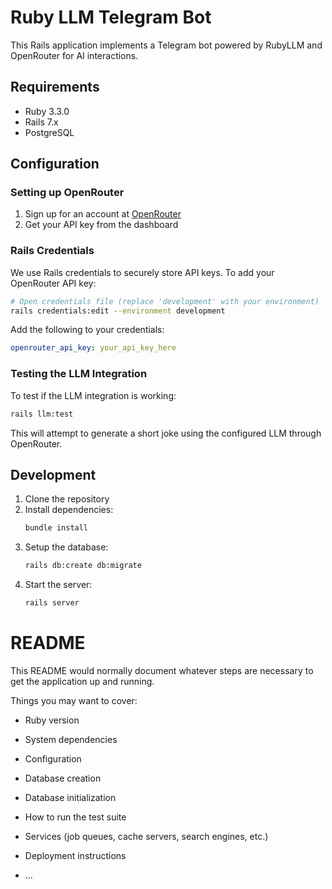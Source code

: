 # Ruby LLM Telegram Bot

This Rails application implements a Telegram bot powered by RubyLLM and OpenRouter for AI interactions.

## Requirements

* Ruby 3.3.0
* Rails 7.x
* PostgreSQL

## Configuration

### Setting up OpenRouter

1. Sign up for an account at [OpenRouter](https://openrouter.ai/settings/keys)
2. Get your API key from the dashboard

### Rails Credentials

We use Rails credentials to securely store API keys. To add your OpenRouter API key:

```bash
# Open credentials file (replace 'development' with your environment)
rails credentials:edit --environment development
```

Add the following to your credentials:

```yaml
openrouter_api_key: your_api_key_here
```

### Testing the LLM Integration

To test if the LLM integration is working:

```bash
rails llm:test
```

This will attempt to generate a short joke using the configured LLM through OpenRouter.

## Development

1. Clone the repository
2. Install dependencies:
   ```bash
   bundle install
   ```
3. Setup the database:
   ```bash
   rails db:create db:migrate
   ```
4. Start the server:
   ```bash
   rails server
   ```

# README

This README would normally document whatever steps are necessary to get the
application up and running.

Things you may want to cover:

* Ruby version

* System dependencies

* Configuration

* Database creation

* Database initialization

* How to run the test suite

* Services (job queues, cache servers, search engines, etc.)

* Deployment instructions

* ...
